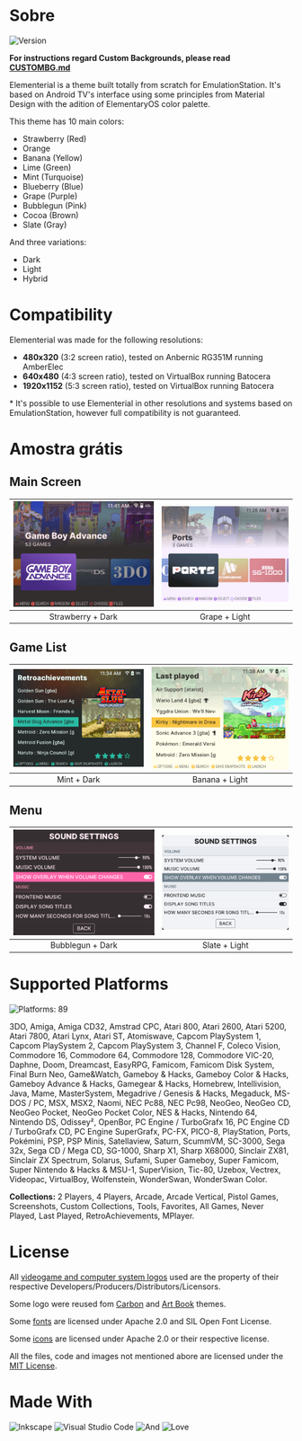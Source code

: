 # Sobre

![Version](https://img.shields.io/badge/Version_1.221030-de3e80?style=for-the-badge)

**For instructions regard Custom Backgrounds, please read [CUSTOMBG.md](/CUSTOMBG.md)**

Elementerial is a theme built totally from scratch for EmulationStation.
It's based on Android TV's interface using some principles from Material Design with the adition of ElementaryOS color palette.

This theme has 10 main colors:

* Strawberry (Red)
* Orange
* Banana (Yellow)
* Lime (Green)
* Mint (Turquoise)
* Blueberry (Blue)
* Grape (Purple)
* Bubblegun (Pink)
* Cocoa (Brown)
* Slate (Gray)

And three variations:
* Dark
* Light
* Hybrid

# Compatibility

Elementerial was made for the following resolutions:

- **480x320** (3:2 screen ratio), tested on Anbernic RG351M running AmberElec
- **640x480** (4:3 screen ratio), tested on VirtualBox running Batocera
- **1920x1152** (5:3 screen ratio), tested on VirtualBox running Batocera

\* It's possible to use Elementerial in other resolutions and systems based on EmulationStation, however full compatibility is not guaranteed.

# Amostra grátis
## Main Screen
![](./.github/CarouselDark.png) | ![](./.github/CarouselLight.png)
:------------------------------:|:-------------------------------:
Strawberry + Dark    | Grape + Light

## Game List
![](./.github/GamelistDark.png) | ![](./.github/GamelistLight.png)
:------------------------------:|:-------------------------------:
Mint + Dark          | Banana + Light

## Menu
![](./.github/MenuDark.png)     | ![](./.github/MenuLight.png)
:------------------------------:|:-------------------------------:
Bubblegun + Dark     | Slate + Light

# Supported Platforms

![Platforms: 89](https://img.shields.io/badge/Platforms:_89-68b723?style=for-the-badge)

3DO,
Amiga,
Amiga CD32,
Amstrad CPC,
Atari 800,
Atari 2600,
Atari 5200,
Atari 7800,
Atari Lynx,
Atari ST,
Atomiswave,
Capcom PlaySystem 1,
Capcom PlaySystem 2,
Capcom PlaySystem 3,
Channel F,
Coleco Vision,
Commodore 16,
Commodore 64,
Commodore 128,
Commodore VIC-20,
Daphne,
Doom,
Dreamcast,
EasyRPG,
Famicom,
Famicom Disk System,
Final Burn Neo,
Game&Watch,
Gameboy & Hacks,
Gameboy Color & Hacks,
Gameboy Advance & Hacks,
Gamegear & Hacks,
Homebrew,
Intellivision,
Java,
Mame,
MasterSystem,
Megadrive / Genesis & Hacks,
Megaduck,
MS-DOS / PC,
MSX,
MSX2,
Naomi,
NEC Pc88,
NEC Pc98,
NeoGeo,
NeoGeo CD,
NeoGeo Pocket,
NeoGeo Pocket Color,
NES & Hacks,
Nintendo 64,
Nintendo DS,
Odissey²,
OpenBor,
PC Engine / TurboGrafx 16,
PC Engine CD / TurboGrafx CD,
PC Engine SuperGrafx,
PC-FX,
PICO-8,
PlayStation,
Ports,
Pokémini,
PSP,
PSP Minis,
Satellaview,
Saturn,
ScummVM,
SC-3000,
Sega 32x,
Sega CD / Mega CD,
SG-1000,
Sharp X1,
Sharp X68000,
Sinclair ZX81,
Sinclair ZX Spectrum,
Solarus,
Sufami,
Super Gameboy,
Super Famicom,
Super Nintendo & Hacks & MSU-1,
SuperVision,
Tic-80,
Uzebox,
Vectrex,
Videopac,
VirtualBoy,
Wolfenstein,
WonderSwan,
WonderSwan Color.

**Collections:** 2 Players, 4 Players, Arcade, Arcade Vertical, Pistol Games, Screenshots, Custom Collections, Tools, Favorites, All Games, Never Played, Last Played, RetroAchievements, MPlayer.


# License

All [videogame and computer system logos](./assets/logos/) used are the property of their respective Developers/Producers/Distributors/Licensors.


Some logo were reused fom [Carbon](https://github.com/RetroPie/es-theme-carbon/) and [Art Book](https://github.com/anthonycaccese/es-theme-art-book-3-2) themes.

Some [fonts](./assets/fonts/) are licensed under Apache 2.0 and SIL Open Font License.

Some [icons](./assets/icons/) are licensed under Apache 2.0 or their respective license.

All the files, code and images not mentioned abore are licensed under the [MIT License](./LICENSE).

# Made With

![Inkscape](https://img.shields.io/badge/Inkscape-273445?style=for-the-badge&logo=Inkscape&logoColor=white)
![Visual Studio Code](https://img.shields.io/badge/Visual_Studio_Code-0d52bf?style=for-the-badge&logo=visual%20studio%20code&logoColor=white)
![And](https://img.shields.io/badge/And-f37329?style=for-the-badge&logoColor=white)
![Love](https://img.shields.io/badge/Love-de3e80?style=for-the-badge&logoColor=white)
